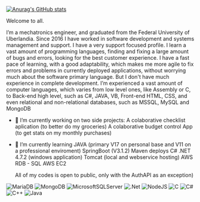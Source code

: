 [![Anurag's GitHub stats](https://github-readme-stats.vercel.app/api?username=MatheusGCruz&show_icons=true&theme=transparent)](https://github.com/anuraghazra/github-readme-stats)

Welcome to all.

I’m a mechatronics engineer, and graduated from the Federal University of Uberlandia.
Since 2016 I have worked in software development and systems management and support.
I have a very support focused profile. I learn a vast amount of programming languages, finding and fixing a large amount of bugs and errors, looking for the best customer experience.
I have a fast pace of learning, with a good adaptability, which makes me more agile to fix errors and problems in currently deployed applications, without worrying much about the software primary language. But I don't have much experience in complete development.
I’m experienced a vast amount of computer languages, which varies from low level ones, like Assembly or C, to Back-end high level, such as C#, JAVA, VB, Front-end HTML, CSS, and even relational and non-relational databases, such as MSSQL, MySQL and MongoDB

- 🔭 I’m currently working on two side projects:
    A colaborative checklist aplication (to better do my groceries)
    A colaborative budget control App (to get stats on my monthly purchases)
- 🌱 I’m currently learning
    JAVA (primary V17 on personal base and V11 on a professional enviroment)
    SpringBoot (V3.1.2)
    Maven deploys
    C# .NET 4.7.2 (windows application)
    Tomcat (local and webservice hosting)
    AWS RDB - SQL
    AWS EC2

  All of my codes is open to public, only with the AuthAPI as an exception)

![MariaDB](https://img.shields.io/badge/MariaDB-003545?style=for-the-badge&logo=mariadb&logoColor=white)
![MongoDB](https://img.shields.io/badge/MongoDB-%234ea94b.svg?style=for-the-badge&logo=mongodb&logoColor=white)
![MicrosoftSQLServer](https://img.shields.io/badge/Microsoft%20SQL%20Server-CC2927?style=for-the-badge&logo=microsoft%20sql%20server&logoColor=white)
	![.Net](https://img.shields.io/badge/.NET-5C2D91?style=for-the-badge&logo=.net&logoColor=white)
  	![NodeJS](https://img.shields.io/badge/node.js-6DA55F?style=for-the-badge&logo=node.js&logoColor=white)
   ![C](https://img.shields.io/badge/c-%2300599C.svg?style=for-the-badge&logo=c&logoColor=white)
   ![C#](https://img.shields.io/badge/c%23-%23239120.svg?style=for-the-badge&logo=c-sharp&logoColor=white)
   ![C++](https://img.shields.io/badge/c++-%2300599C.svg?style=for-the-badge&logo=c%2B%2B&logoColor=white)
   ![Java](https://img.shields.io/badge/java-%23ED8B00.svg?style=for-the-badge&logo=openjdk&logoColor=white)

<!--
**MatheusGCruz/MatheusGCruz** is a ✨ _special_ ✨ repository because its `README.md` (this file) appears on your GitHub profile.

Here are some ideas to get you started:


- 👯 I’m looking to collaborate on ...
- 🤔 I’m looking for help with ...
- 💬 Ask me about ...
- 📫 How to reach me: ...
- 😄 Pronouns: ...
- ⚡ Fun fact: ...
-->
